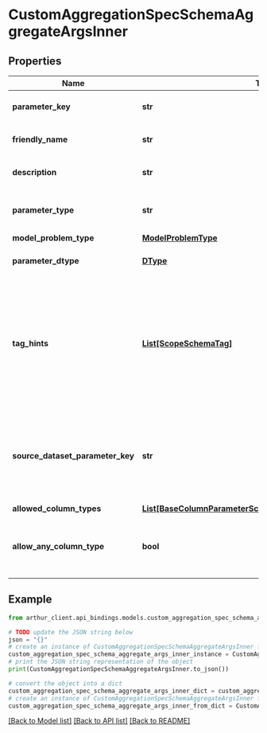 # CustomAggregationSpecSchemaAggregateArgsInner


## Properties

Name | Type | Description | Notes
------------ | ------------- | ------------- | -------------
**parameter_key** | **str** | Name of the parameter. | 
**friendly_name** | **str** | User facing name of the parameter. | 
**description** | **str** | Description of the parameter. | 
**parameter_type** | **str** |  | [optional] [default to 'column']
**model_problem_type** | [**ModelProblemType**](ModelProblemType.md) |  | [optional] 
**parameter_dtype** | [**DType**](DType.md) | Data type of the parameter. | 
**tag_hints** | [**List[ScopeSchemaTag]**](ScopeSchemaTag.md) | List of tags that are applicable to this parameter. Datasets with columns that have matching tags can be inferred this way. | [optional] [default to []]
**source_dataset_parameter_key** | **str** | Name of the parameter that provides the dataset to be used for this column. | 
**allowed_column_types** | [**List[BaseColumnParameterSchemaAllowedColumnTypesInner]**](BaseColumnParameterSchemaAllowedColumnTypesInner.md) |  | [optional] 
**allow_any_column_type** | **bool** | Indicates if this metric parameter can accept any column type. | [optional] [default to False]

## Example

```python
from arthur_client.api_bindings.models.custom_aggregation_spec_schema_aggregate_args_inner import CustomAggregationSpecSchemaAggregateArgsInner

# TODO update the JSON string below
json = "{}"
# create an instance of CustomAggregationSpecSchemaAggregateArgsInner from a JSON string
custom_aggregation_spec_schema_aggregate_args_inner_instance = CustomAggregationSpecSchemaAggregateArgsInner.from_json(json)
# print the JSON string representation of the object
print(CustomAggregationSpecSchemaAggregateArgsInner.to_json())

# convert the object into a dict
custom_aggregation_spec_schema_aggregate_args_inner_dict = custom_aggregation_spec_schema_aggregate_args_inner_instance.to_dict()
# create an instance of CustomAggregationSpecSchemaAggregateArgsInner from a dict
custom_aggregation_spec_schema_aggregate_args_inner_from_dict = CustomAggregationSpecSchemaAggregateArgsInner.from_dict(custom_aggregation_spec_schema_aggregate_args_inner_dict)
```
[[Back to Model list]](../README.md#documentation-for-models) [[Back to API list]](../README.md#documentation-for-api-endpoints) [[Back to README]](../README.md)


